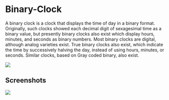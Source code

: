 # Binary-Clock
A binary clock is a clock that displays the time of day in a binary format. Originally, such clocks showed each decimal digit of sexagesimal time as a binary value, but presently binary clocks also exist which display hours, minutes, and seconds as binary numbers. Most binary clocks are digital, although analog varieties exist. True binary clocks also exist, which indicate the time by successively halving the day, instead of using hours, minutes, or seconds. Similar clocks, based on Gray coded binary, also exist.

![](https://upload.wikimedia.org/wikipedia/commons/thumb/2/27/Binary_clock.svg/539px-Binary_clock.svg.png)

## Screenshots
![](images/01.JPG)
